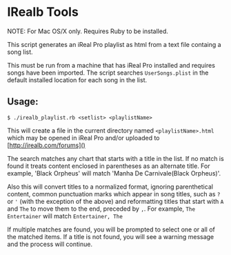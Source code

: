 # IRealb Tools

NOTE: For Mac OS/X only.
Requires Ruby to be installed.

This script generates an iReal Pro playlist as html from a text file containg a song list.

This must be run from a machine that has iReal Pro installed and requires songs have been imported. The script searches `UserSongs.plist` in the default installed location for each song in the list.

## Usage:

```
$ ./irealb_playlist.rb <setlist> <playlistName>
```

This will create a file in the current directory named `<playlistName>.html` which may be opened in iReal Pro and/or uploaded to [http://irealb.com/forums]()

The search matches any chart that starts with a title in the list. If no match is found it treats content enclosed in parentheses as an alternate title. For example,
'Black Orpheus' will match 'Manha De Carnivale(Black Orpheus)'.

Also this will convert titles to a normalized format, ignoring parenthetical content, common punctuation marks which appear in song titles, such as `?` or `'` (with the exception of the above) and reformatting titles that start with `A` and `The` to move them to the end, preceded by `,`. For example, `The Entertainer` will match `Entertainer, The`

If multiple matches are found, you will be prompted to select one or all of the matched items. If a title is not found, you will see a warning message and the process will continue.
